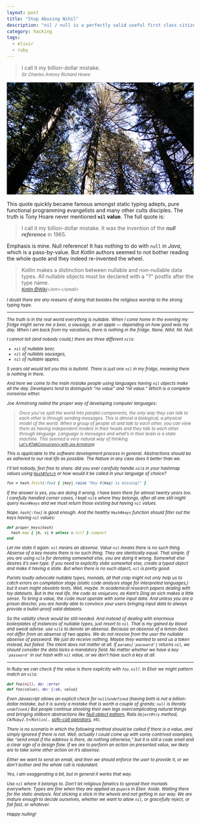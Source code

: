 ```yaml
---
layout: post
title: "Stop Abusing Nihil"
description: "nil / null is a perfectly valid useful first class citizen in many languages, and here is why"
category: hacking
tags:
  - elixir
  - ruby
---
```


> I call it my billion-dollar mistake.  
> <small><em>Sir Charles Antony Richard Hoare</em></small>

![Sequoia Gegant](/img/sequoia.jpg)

This quote quickly became famous amongst static typing adepts,
pure functional programming evangelists and many other cults disciples.
The truth is Tony Hoare never mentioned **`nil` value**. The full quote is:

> I call it my billion-dollar mistake. It was the invention of the _**null reference**_ in 1965.

Emphasis is mine. Null reference! It has nothing to do with `null` in _Java_, which is a pass-by-value.
But _Kotlin_ authors seemed to not bother reading the whole quote and they indeed re-invented the wheel.

> Kotlin makes a distinction between nullable and non-nullable data types. All nullable objects must be declared with a "?" postfix after the type name.  
> <small><em>[Kotlin @Wiki](https://en.wikipedia.org/wiki/Kotlin_(programming_language))</em></small>

I doubt there are any reasons of doing that besides the religious worship to the strong typing hype.

---

The truth is in the real world _everything_ is nullable. When I come home in the evening my fridge
might serve me a beer, a sausage, or an apple — depending on how good was my day.
When I am back from my vacations, there is _nothing_ in the fridge. None. Nihil. Nil. Null.

I cannot tell (and nobody could,) there are three different `nil`s:

- `nil` of nullable beer,
- `nil` of nullable sausages,
- `nil` of nullable apples.

5 years old would tell you this is bullshit. There is just one `nil` in my fridge, meaning _there is nothing in there_.

And here we come to the main mistake people using languages having `nil` objects make all the day.
Developers tend to distinguish “no value” and “nil value.” Which is a complete nonsense either.

Joe Armstrong nailed the proper way of developing computer languages:

> Once you’ve split the world into parallel components, the only way they can talk
to each other is through sending messages. This is almost a biological, a physical
model of the world. When a group of people sit and talk to each other, you can view
them as having independent models in their heads and they talk to each other through
language. Language is messages and what’s in their brain is a state machine.
This seemed a very natural way of thinking.  
> <small><em>[Let's #TalkConcurrency with Joe Armstrong](https://www.erlang-solutions.com/blog/let-s-talkconcurrency-with-joe-armstrong.html)</em></small>

This is applicable to the software development process in general. Abstractions
should be as adhered to our real life as possible. The Nature in any case does it
better than we.

I’ll tell nobody, feel free to share: did you ever carefully handle `nil`s in your hashmap values using
[`Hash#fetch`](https://ruby-doc.org/core/Hash.html#method-i-fetch) or how would it be called in your
language of choice?

```ruby
foo = hash.fetch(:foo) { |key| raise "Key #{key} is missing!" }
```

If the answer is yes, you are doing it wrong. I have been there for almost twenty years too.
I carefully handled corner cases, I kept `nil`s where they belongs, after all one still might
query `Hash#keys` and we must return those _existing but having `nil` values_.

Nope. `hash[:foo]` is good enough. And the healthy `Hash#keys` function should filter out the
keys having `nil` values:

```ruby
def proper_keys(hash)
  hash.map { |k, v| k unless v.nil? }.compact
end
```

Let me state it again: `nil` means an absense. Value `nil` means there is no such thing.
Absense of a key means there is no such thing. They are identically equal. That simple.
If you are using `nil`s for denoting somewhat else, you are doing it wrong. Somewhat else
desires it’s own type. If you need to explicitly state somewhat else, create a typed
object and make it having a state. But when there is _no such object_, `nil` is pretty good.

Purists loudly advocate nullable types, monads, all that crap might not only help us
to catch errors on compilation stage (static code analysis stage for interpreted languages,)
but it even might obsolete tests. Well, maybe. In academical research papers dealing with toy datasets.
But in the real life, the code as _νούμενον_, as Kant’s _Ding an sich_ makes a little sense.
To bring a value, the code must operate with some input data. And unless you are
a prison director, you are hardly able to convince your users bringing input data
to always provide a bullet-proof valid datasets.

So the validity check would be still needed. And instead of dealing with enormous
boilerplates of instances of nullable types, just resort to `nil`. That is my gained
by blood and sweat advise: use `nil`s to denote an absense. Because an absense of
a lemon does not differ from an absense of two apples. We do not receive from the user
_the nullable absense of password_. We just do receive nothing. Maybe they
wanted to send us a token instead, but failed. The intent does not matter at all.
If `params['password']` returns `nil`, we should consider the data lacks a mandatory
field. No matter whether we have a key `'password'` in our hash with `nil` value,
or we don’t have such a key at all.

---

In _Ruby_ we can check if the value is there explicitly with `foo.nil?`. In _Elixir_
we might pattern match on `nil`s:

```elixir
def foo(nil), do: :error
def foo(value), do: {:ok, value}
```

Even _Javascript_ allows an explicit check for `null`/`undefined` (having both is
not a billion-dollar mistake, but it is surely a mistake that is worth a couple of grands;
`null` is literally `undefined`.) But people continue shooting their own legs
overcomplicating natural things and bringing stillborn abstractions like
[_Null object pattern_](https://en.wikipedia.org/wiki/Null_object_pattern),
_Rails_ `Object#try` method, `C#`/`Ruby2.5+`/`Kotlin`/...
[_safe-call operators_](https://en.wikipedia.org/wiki/Safe_navigation_operator), etc.

There is no scenario in which the following method should be called if there is
a value, and _simply ignored_ if there is not. Well, actually I could come up with
some contrived examples, like “send email if the address is there, do nothing otherwise,”
but it is still a code smell and a clear sign of a design flaw. If we are to perform
an action on presented value, we _likely_ are to take some other action on it’s absense.

Either we want to send an email, and then we should enforce the user to provide it,
or we don’t bother and the whole call is redundant.

Yes, I am exaggerating a bit, but in general it works that way.

Use `nil` where it belongs to. Don’t let religious fanatics to spread their monads
everywhere. Types are fine when they are applied as `@spec`s in _Elixir_. Aside.
Waiting there for the static analysis. Not sticking a stick in the wheels and
not getting in our way. We are mature enough to decide ourselves, whether we want
to allow `nil`, or gracefully reject, or fail fast, or whatever.

Happy nulling!
